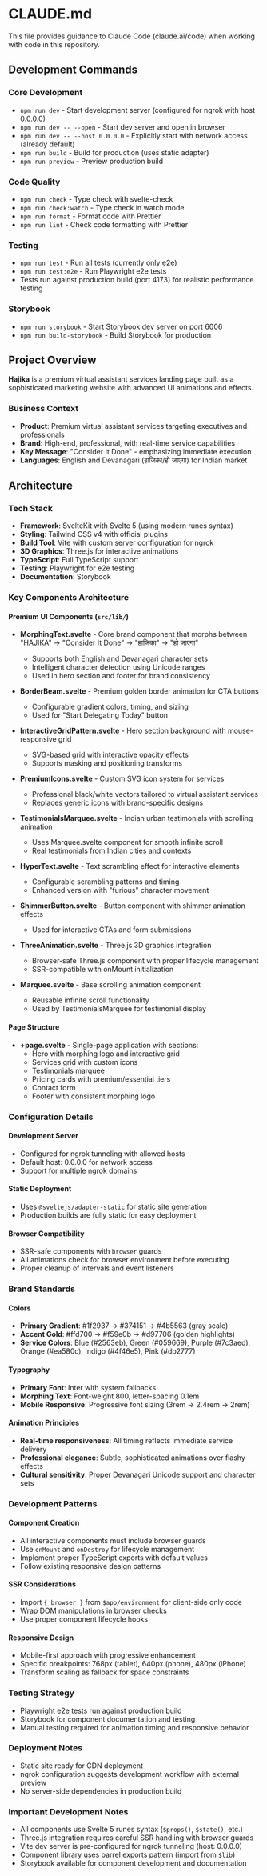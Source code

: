# CLAUDE.md

This file provides guidance to Claude Code (claude.ai/code) when working with code in this repository.

## Development Commands

### Core Development
- `npm run dev` - Start development server (configured for ngrok with host 0.0.0.0)
- `npm run dev -- --open` - Start dev server and open in browser
- `npm run dev -- --host 0.0.0.0` - Explicitly start with network access (already default)
- `npm run build` - Build for production (uses static adapter)
- `npm run preview` - Preview production build

### Code Quality
- `npm run check` - Type check with svelte-check
- `npm run check:watch` - Type check in watch mode
- `npm run format` - Format code with Prettier
- `npm run lint` - Check code formatting with Prettier

### Testing
- `npm run test` - Run all tests (currently only e2e)
- `npm run test:e2e` - Run Playwright e2e tests
- Tests run against production build (port 4173) for realistic performance testing

### Storybook
- `npm run storybook` - Start Storybook dev server on port 6006
- `npm run build-storybook` - Build Storybook for production

## Project Overview

**Hajika** is a premium virtual assistant services landing page built as a sophisticated marketing website with advanced UI animations and effects.

### Business Context
- **Product**: Premium virtual assistant services targeting executives and professionals
- **Brand**: High-end, professional, with real-time service capabilities
- **Key Message**: "Consider It Done" - emphasizing immediate execution
- **Languages**: English and Devanagari (हाजिका/हो जाएगा) for Indian market

## Architecture

### Tech Stack
- **Framework**: SvelteKit with Svelte 5 (using modern runes syntax)
- **Styling**: Tailwind CSS v4 with official plugins
- **Build Tool**: Vite with custom server configuration for ngrok
- **3D Graphics**: Three.js for interactive animations
- **TypeScript**: Full TypeScript support
- **Testing**: Playwright for e2e testing
- **Documentation**: Storybook

### Key Components Architecture

#### Premium UI Components (`src/lib/`)
- **MorphingText.svelte** - Core brand component that morphs between "HAJIKA" → "Consider It Done" → "हाजिका" → "हो जाएगा"
  - Supports both English and Devanagari character sets
  - Intelligent character detection using Unicode ranges
  - Used in hero section and footer for brand consistency

- **BorderBeam.svelte** - Premium golden border animation for CTA buttons
  - Configurable gradient colors, timing, and sizing
  - Used for "Start Delegating Today" button

- **InteractiveGridPattern.svelte** - Hero section background with mouse-responsive grid
  - SVG-based grid with interactive opacity effects
  - Supports masking and positioning transforms

- **PremiumIcons.svelte** - Custom SVG icon system for services
  - Professional black/white vectors tailored to virtual assistant services
  - Replaces generic icons with brand-specific designs

- **TestimonialsMarquee.svelte** - Indian urban testimonials with scrolling animation
  - Uses Marquee.svelte component for smooth infinite scroll
  - Real testimonials from Indian cities and contexts

- **HyperText.svelte** - Text scrambling effect for interactive elements
  - Configurable scrambling patterns and timing
  - Enhanced version with "furious" character movement

- **ShimmerButton.svelte** - Button component with shimmer animation effects
  - Used for interactive CTAs and form submissions

- **ThreeAnimation.svelte** - Three.js 3D graphics integration
  - Browser-safe Three.js component with proper lifecycle management
  - SSR-compatible with onMount initialization

- **Marquee.svelte** - Base scrolling animation component
  - Reusable infinite scroll functionality
  - Used by TestimonialsMarquee for testimonial display

#### Page Structure
- **+page.svelte** - Single-page application with sections:
  - Hero with morphing logo and interactive grid
  - Services grid with custom icons
  - Testimonials marquee
  - Pricing cards with premium/essential tiers
  - Contact form
  - Footer with consistent morphing logo

### Configuration Details

#### Development Server
- Configured for ngrok tunneling with allowed hosts
- Default host: 0.0.0.0 for network access
- Support for multiple ngrok domains

#### Static Deployment
- Uses `@sveltejs/adapter-static` for static site generation
- Production builds are fully static for easy deployment

#### Browser Compatibility
- SSR-safe components with `browser` guards
- All animations check for browser environment before executing
- Proper cleanup of intervals and event listeners

### Brand Standards

#### Colors
- **Primary Gradient**: #1f2937 → #374151 → #4b5563 (gray scale)
- **Accent Gold**: #ffd700 → #f59e0b → #d97706 (golden highlights)
- **Service Colors**: Blue (#2563eb), Green (#059669), Purple (#7c3aed), Orange (#ea580c), Indigo (#4f46e5), Pink (#db2777)

#### Typography
- **Primary Font**: Inter with system fallbacks
- **Morphing Text**: Font-weight 800, letter-spacing 0.1em
- **Mobile Responsive**: Progressive font sizing (3rem → 2.4rem → 2rem)

#### Animation Principles
- **Real-time responsiveness**: All timing reflects immediate service delivery
- **Professional elegance**: Subtle, sophisticated animations over flashy effects
- **Cultural sensitivity**: Proper Devanagari Unicode support and character sets

### Development Patterns

#### Component Creation
- All interactive components must include browser guards
- Use `onMount` and `onDestroy` for lifecycle management
- Implement proper TypeScript exports with default values
- Follow existing responsive design patterns

#### SSR Considerations
- Import `{ browser }` from `$app/environment` for client-side only code
- Wrap DOM manipulations in browser checks
- Use proper component lifecycle hooks

#### Responsive Design
- Mobile-first approach with progressive enhancement
- Specific breakpoints: 768px (tablet), 640px (phone), 480px (iPhone)
- Transform scaling as fallback for space constraints

### Testing Strategy
- Playwright e2e tests run against production build
- Storybook for component documentation and testing
- Manual testing required for animation timing and responsive behavior

### Deployment Notes
- Static site ready for CDN deployment
- ngrok configuration suggests development workflow with external preview
- No server-side dependencies in production build

### Important Development Notes
- All components use Svelte 5 runes syntax (`$props()`, `$state()`, etc.)
- Three.js integration requires careful SSR handling with browser guards
- Vite dev server is pre-configured for ngrok tunneling (host: 0.0.0.0)
- Component library uses barrel exports pattern (import from `$lib`)
- Storybook available for component development and documentation